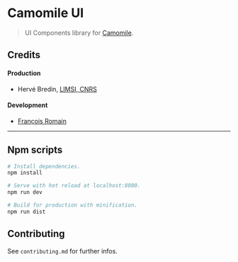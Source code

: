 # Camomile UI

> UI Components library for [Camomile](http://camomile-project.github.io/).

## Credits

#### Production
- Hervé Bredin, [LIMSI, CNRS](https://www.limsi.fr)

#### Development
- [François Romain](http://francoisromain.com)

* * * 

## Npm scripts

``` bash
# Install dependencies.
npm install

# Serve with hot reload at localhost:8080.
npm run dev

# Build for production with minification.
npm run dist
```

## Contributing

See `contributing.md` for further infos.